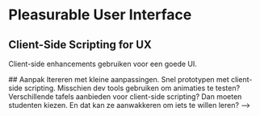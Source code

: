 # Pleasurable User Interface


## Client-Side Scripting for UX
Client-side enhancements gebruiken voor een goede UI.




<!-->
## Aanpak

Itereren met kleine aanpassingen. 
Snel prototypen met client-side scripting. 

Misschien dev tools gebruiken om animaties te testen?

Verschillende tafels aanbieden voor client-side scripting? 
Dan moeten studenten kiezen. En dat kan ze aanwakkeren om iets te willen leren?

-->